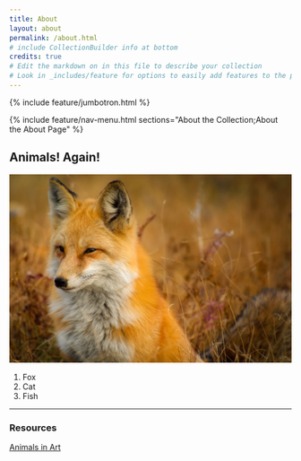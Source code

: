```yaml
---
title: About
layout: about
permalink: /about.html
# include CollectionBuilder info at bottom
credits: true
# Edit the markdown on in this file to describe your collection
# Look in _includes/feature for options to easily add features to the page
---
```


{% include feature/jumbotron.html %}

{% include feature/nav-menu.html sections="About the Collection;About the About Page" %}

## Animals! Again!
![Sleepy Fox](https://github.com/jkcronin/animalsagain2/blob/1daf3b0ef39517088607e28ccbed88366bf6df35/objects/sleepyfox.jpg)

1. Fox
2. Cat
3. Fish
---
### Resources
[Animals in Art](https://www.tate.org.uk/art/teaching-resource/animals-art)

